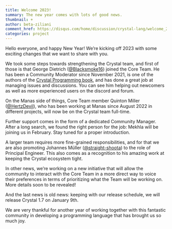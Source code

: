 ```yaml
---
title: Welcome 2023!
summary: The new year comes with lots of good news.
thumbnail: +
author: beta-ziliani
comment_href: https://disqus.com/home/discussion/crystal-lang/welcome_2023_18/
categories: project
---
```


Hello everyone, and happy New Year! We’re kicking off 2023 with some exciting changes that we want to share with you.

We took some steps towards strengthening the Crystal team, and first of those is that George Dietrich ([@Blacksmoke16](https://github.com/Blacksmoke16)) joined the Core Team. He has been a Community Moderator since November 2021, is one of the authors of the [Crystal Programming book](https://crystal-lang.org/learning/crystal_programming/), and has done a great job at managing issues and discussions. You can see him helping out newcomers as well as more experienced users on the discord and forum.

On the Manas side of things, Core Team member Quinton Miller ([@HertzDevil](https://github.com/HertzDevil)), who has been working at Manas since August 2022 in different projects, will now be on the Crystal team full-time.

Further support comes in the form of a dedicated Community Manager. After a long search, we found the right person for the job: Mekhla will be joining us in February. Stay tuned for a proper introduction.

A larger team requires more fine-grained responsibilities, and for that we are also promoting Johannes Müller ([@straight-shoota](https://github.com/straight-shoota)) to the role of Principal Engineer. This also comes as a recognition to his amazing work at keeping the Crystal ecosystem tight.

In other news, we’re working on a new initiative that will allow the community to interact with the Core Team in a more direct way to voice their preferences in terms of prioritizing what the Team will be working on. More details soon to be revealed!

And the last news is old news: keeping with our release schedule, we will release Crystal 1.7 on January 9th.

We are very thankful for another year of working together with this fantastic community in developing a programming language that has brought us so much joy.
